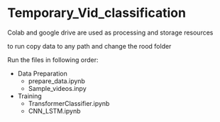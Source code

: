 # Temporary_Vid_classification

Colab and google drive are used as processing and storage resources

to run copy data to any path and change the rood folder 

Run the files in following order: 

<ul>
  <li>Data Preparation
    <ul>
      <li>prepare_data.ipynb</li>
      <li>Sample_videos.inpy</li>
    </ul></li>
  
  <li>Training
    <ul>
      <li>TransformerClassifier.ipynb</li>
      <li>CNN_LSTM.ipynb</li>
    </ul></li>
    
    
  

